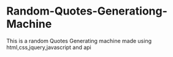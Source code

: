 # Random-Quotes-Generationg-Machine
This is a random Quotes Generating machine made using html,css,jquery,javascript and api
